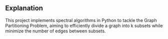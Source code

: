 ## Explanation
This project implements spectral algorithms in Python to tackle the Graph Partitioning Problem, aiming to efficiently divide a graph into k subsets while minimize the number of edges between subsets.
